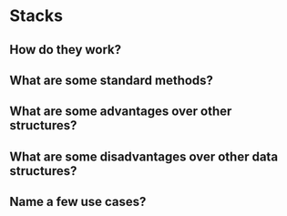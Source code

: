 # Stacks

## How do they work?

## What are some standard methods?

## What are some advantages over other structures?

## What are some disadvantages over other data structures?

## Name a few use cases?